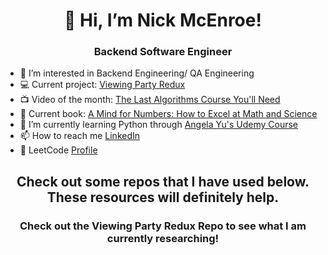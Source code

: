 <h1 align= "center">👋 Hi, I’m Nick McEnroe!</h1>
<h3 align= "center">Backend Software Engineer</h3>
  
- 👀 I’m interested in Backend Engineering/ QA Engineering
- 💻 Current project: [Viewing Party Redux](https://github.com/LeafErrorson/viewing_party_redux)
- 📺 Video of the month: [The Last Algorithms Course You'll Need](https://frontendmasters.com/courses/algorithms/)
- 📖 Current book: [A Mind for Numbers: How to Excel at Math and Science](https://barbaraoakley.com/books/a-mind-for-numbers/)
- 🌱 I’m currently learning Python through [Angela Yu's Udemy Course](https://www.udemy.com/course/100-days-of-code/?couponCode=ST22FS22724)
- 📫 How to reach me [LinkedIn](https://www.linkedin.com/in/nicholasmcenroe/)
- 🧠 LeetCode [Profile](https://leetcode.com/nsmcenro/)

<h2 align= "center">Check out some repos that I have used below. These resources will definitely help. </h2>
<h3 align= "center">Check out the Viewing Party Redux Repo to see what I am currently researching! </h3>
